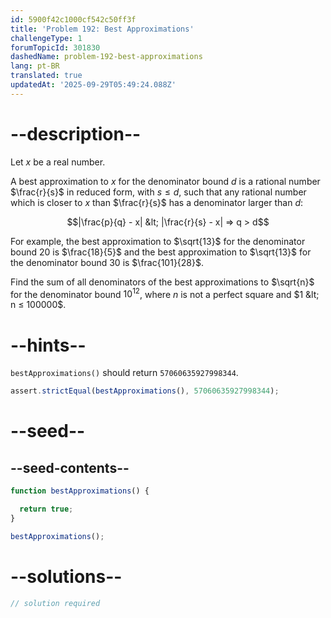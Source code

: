 ```yaml
---
id: 5900f42c1000cf542c50ff3f
title: 'Problem 192: Best Approximations'
challengeType: 1
forumTopicId: 301830
dashedName: problem-192-best-approximations
lang: pt-BR
translated: true
updatedAt: '2025-09-29T05:49:24.088Z'
---
```


# --description--

Let $x$ be a real number.

A best approximation to $x$ for the denominator bound $d$ is a rational number $\frac{r}{s}$ in reduced form, with $s ≤ d$, such that any rational number which is closer to $x$ than $\frac{r}{s}$ has a denominator larger than $d$:

$$|\frac{p}{q} - x| &lt; |\frac{r}{s} - x| ⇒ q > d$$

For example, the best approximation to $\sqrt{13}$ for the denominator bound $20$ is $\frac{18}{5}$ and the best approximation to $\sqrt{13}$ for the denominator bound $30$ is $\frac{101}{28}$.

Find the sum of all denominators of the best approximations to $\sqrt{n}$ for the denominator bound ${10}^{12}$, where $n$ is not a perfect square and $1 &lt; n ≤ 100000$.

# --hints--

`bestApproximations()` should return `57060635927998344`.

```js
assert.strictEqual(bestApproximations(), 57060635927998344);
```

# --seed--

## --seed-contents--

```js
function bestApproximations() {

  return true;
}

bestApproximations();
```

# --solutions--

```js
// solution required
```
